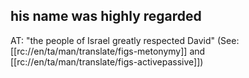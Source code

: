 ## his name was highly regarded ##

AT: "the people of Israel greatly respected David" (See: [[rc://en/ta/man/translate/figs-metonymy]] and [[rc://en/ta/man/translate/figs-activepassive]])